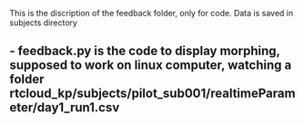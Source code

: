 This is the discription of the feedback folder, only for code.
Data is saved in subjects directory

## - feedback.py is the code to display morphing, supposed to work on linux computer, watching a folder rtcloud_kp/subjects/pilot_sub001/realtimeParameter/day1_run1.csv
